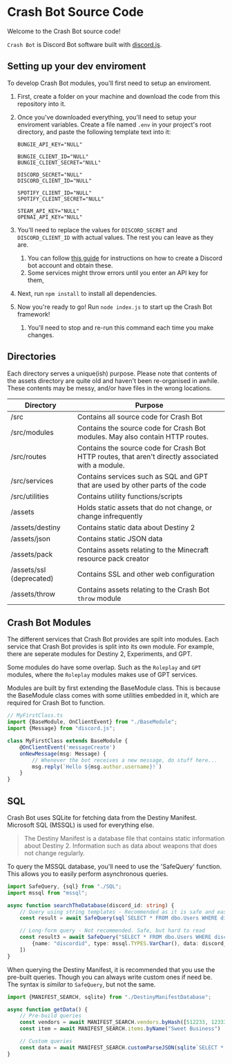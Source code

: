 # Crash Bot Source Code

Welcome to the Crash Bot source code!

`Crash Bot` is Discord Bot software built with [discord.js](https://discord.js.org).

## Setting up your dev enviroment

To develop Crash Bot modules, you'll first need to setup an enviroment.

1. First, create a folder on your machine and download the code from this repository into it.
2. Once you've downloaded everything, you'll need to setup your enviroment variables. Create a file named `.env` in your
   project's root directory, and paste the following template text into it:
    ```dotenv
    BUNGIE_API_KEY="NULL"

    BUNGIE_CLIENT_ID="NULL"
    BUNGIE_CLIENT_SECRET="NULL"

    DISCORD_SECRET="NULL"
    DISCORD_CLIENT_ID="NULL"

    SPOTIFY_CLIENT_ID="NULL"
    SPOTIFY_CLEINT_SECRET="NULL"

    STEAM_API_KEY="NULL"
    OPENAI_API_KEY="NULL"
    ```

3. You'll need to replace the values for `DISCORD_SECRET` and `DISCORD_CLIENT_ID` with actual values. The rest you can
   leave as they are.
    1. You can follow [this guide](https://www.writebots.com/discord-bot-token/) for instructions on how to create a
       Discord bot account and obtain these.
    2. Some services might throw errors until you enter an API key for them,
4. Next, run `npm install` to install all dependencies.
5. Now you're ready to go! Run `node index.js` to start up the Crash Bot framework!
    1. You'll need to stop and re-run this command each time you make changes.

## Directories

Each directory serves a unique(ish) purpose. Please note that contents of the assets directory are quite old and haven't
been re-organised in awhile. These contents may be messy, and/or have files in the wrong locations.

| Directory                | Purpose                                                                                            |
|--------------------------|----------------------------------------------------------------------------------------------------|
| /src                     | Contains all source code for Crash Bot                                                             |
| /src/modules             | Contains the source code for Crash Bot modules. May also contain HTTP routes.                      |
| /src/routes              | Contains the source code for Crash Bot HTTP routes, that aren't directly associated with a module. |
| /src/services            | Contains services such as SQL and GPT that are used by other parts of the code                     |
| /src/utilities           | Contains utility functions/scripts                                                                 |
| /assets                  | Holds static assets that do not change, or change infrequently                                     |
| /assets/destiny          | Contains static data about Destiny 2                                                               |
| /assets/json             | Contains static JSON data                                                                          |
| /assets/pack             | Contains assets relating to the Minecraft resource pack creator                                    |
| /assets/ssl (deprecated) | Contains SSL and other web configuration                                                           |
| /assets/throw            | Contains assets relating to the Crash Bot `throw` module                                           |


## Crash Bot Modules

The different services that Crash Bot provides are spilt into modules. Each service that Crash Bot provides is split
into its own module. For example, there are seperate modules for Destiny 2, Experiments, and GPT.

Some modules do have some overlap. Such as the `Roleplay` and `GPT` modules, where the `Roleplay` modules makes use of
GPT services.

Modules are built by first extending the BaseModule class.
This is because the BaseModule class comes with some utilities embedded in it, which are required for Crash Bot to
function.

```typescript
// MyFirstClass.ts
import {BaseModule, OnClientEvent} from "./BaseModule";
import {Message} from "discord.js";

class MyFirstClass extends BaseModule {
    @OnClientEvent('messageCreate')
    onNewMessage(msg: Message) {
        // Whenever the bot receives a new message, do stuff here...
        msg.reply(`Hello ${msg.author.username}!`)
    }
}
```

## SQL

Crash Bot uses SQLite for fetching data from the Destiny Manifest. Microsoft SQL (MSSQL) is used for everything else.
> The Destiny Manifest is a database file that contains static information about Destiny 2. Information such as data
> about weapons that does not change regularly.

To query the MSSQL database, you'll need to use the 'SafeQuery' function. This allows you to easily perform asynchronous
queries.

```typescript
import SafeQuery, {sql} from "./SQL";
import mssql from "mssql";

async function searchTheDatabase(discord_id: string) {
    // Query using string templates - Recommended as it is safe and easy to read
    const result = await SafeQuery(sql`SELECT * FROM dbo.Users WHERE discord_id = ${discord_id}`)

    // Long-form query - Not recommended. Safe, but hard to read
    const result3 = await SafeQuery("SELECT * FROM dbo.Users WHERE discord_id = @discordid", [
        {name: "discordid", type: mssql.TYPES.VarChar(), data: discord_id}
    ])
}
```

When querying the Destiny Manifest, it is recommended that you use the pre-built queries. Though you can always write
custom ones if need be. The syntax is *similar* to `SafeQuery`, but not the same.

```typescript
import {MANIFEST_SEARCH, sqlite} from "./DestinyManifestDatabase";

async function getData() {
    // Pre-build queries
    const vendors = await MANIFEST_SEARCH.vendors.byHash([512233, 1233312])
    const item = await MANIFEST_SEARCH.items.byName("Sweet Business")

    // Custom queries
    const data = await MANIFEST_SEARCH.customParseJSON(sqlite`SELECT * FROM "DestinyActivityDefinition"`)
}
```
